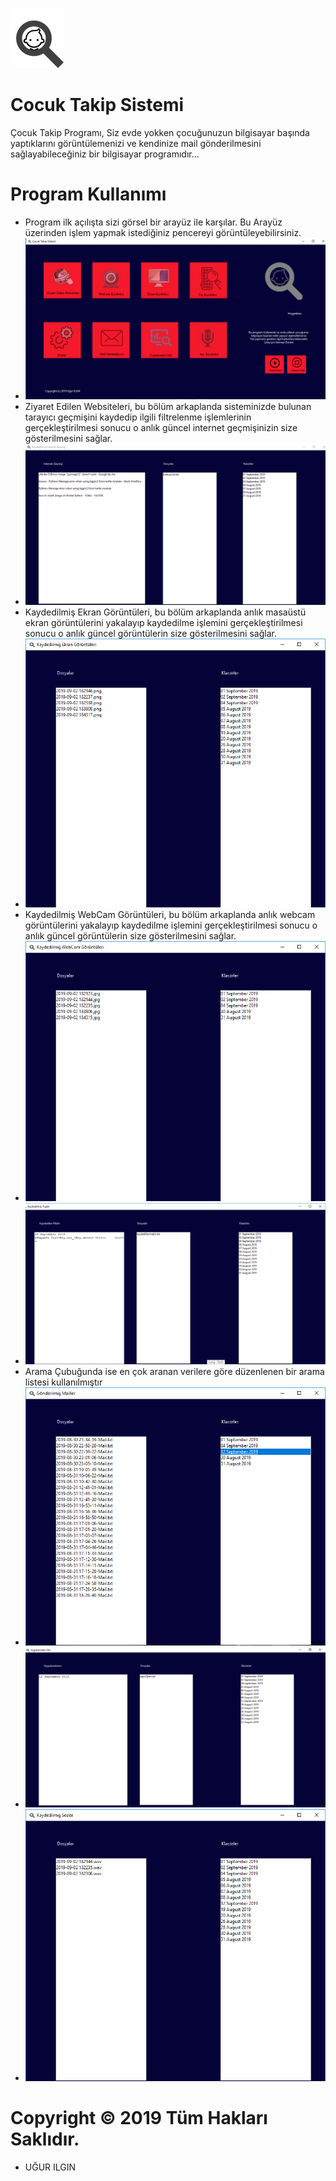 
![logo](/img/iconum.png)
# Cocuk Takip Sistemi

Çocuk Takip Programı, Siz evde yokken çocuğunuzun bilgisayar başında yaptıklarını görüntülemenizi ve kendinize mail gönderilmesini sağlayabileceğiniz bir bilgisayar programıdır...



# Program Kullanımı
* Program ilk açılışta sizi görsel bir arayüz ile karşılar. Bu Arayüz üzerinden işlem yapmak istediğiniz pencereyi görüntüleyebilirsiniz.
* ![logo](/Ekran-SS/1.png)
* Ziyaret Edilen Websiteleri, bu bölüm arkaplanda sisteminizde bulunan tarayıcı geçmişini kaydedip ilgili filtrelenme işlemlerinin gerçekleştirilmesi sonucu o anlık güncel internet geçmişinizin size gösterilmesini sağlar.
*  ![logo](/Ekran-SS/2.png)
* Kaydedilmiş Ekran Görüntüleri, bu bölüm arkaplanda anlık masaüstü ekran görüntülerini yakalayıp kaydedilme işlemini gerçekleştirilmesi sonucu o anlık güncel görüntülerin  size gösterilmesini sağlar.
*  ![logo](/Ekran-SS/3.png)
* Kaydedilmiş WebCam Görüntüleri, bu bölüm arkaplanda anlık webcam görüntülerini yakalayıp kaydedilme işlemini gerçekleştirilmesi sonucu o anlık güncel görüntülerin  size gösterilmesini sağlar.
*  ![logo](/Ekran-SS/4.png)
*  ![logo](/Ekran-SS/5.png)
* Arama Çubuğunda ise en çok aranan verilere göre düzenlenen bir arama listesi kullanılmıştır
*  ![logo](/Ekran-SS/7.png)
*  ![logo](/Ekran-SS/8.png)
*  ![logo](/Ekran-SS/9.png)

# Copyright © 2019 Tüm Hakları Saklıdır.
* UĞUR ILGIN

